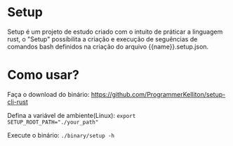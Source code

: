 # Setup

Setup é um projeto de estudo criado com o intuito de práticar a linguagem rust, o "Setup" possíbilita a criação e execução de seguências de comandos bash definidos na criação do arquivo {{name}}.setup.json.

# Como usar?

Faça o download do binário: https://github.com/ProgrammerKelliton/setup-cli-rust

Defina a variável de ambiente(Linux): <code>export SETUP_ROOT_PATH="./your_path"</code>

Execute o binário: <code>./binary/setup -h</code>
